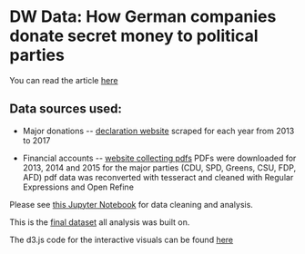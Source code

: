 # DW Data: How German companies donate secret money to political parties 

You can read the article [here](http://www.dw.com/en/dw-exclusive-how-german-companies-donate-secret-money-to-political-parties/a-40610200)


## Data sources used:

* Major donations -- [declaration website](https://www.bundestag.de/parlament/praesidium/parteienfinanzierung/fundstellen50000) scraped for each year from 2013 to 2017

* Financial accounts -- [website collecting pdfs](https://www.bundestag.de/parlament/praesidium/parteienfinanzierung/rechenschaftsberichte/) PDFs were downloaded for 2013, 2014 and 2015 for the major parties (CDU, SPD, Greens, CSU, FDP, AFD) pdf data was reconverted with tesseract and cleaned with Regular Expressions and Open Refine 

Please see [this Jupyter Notebook](https://github.com/gcgruen/DW_Data-DonationsToGermanParties/blob/master/Parteispenden.ipynb) for data cleaning and analysis.

This is the [final dataset](https://github.com/gcgruen/DW_Data-DonationsToGermanParties/blob/master/data/ALL-DONATION-DATA-COMPILED.csv) all analysis was built on.

The d3.js code for the interactive visuals can be found [here](https://github.com/gcgruen/DW_Data-DonationsToGermanParties/tree/master/interactive_visuals_EN_Desktop)